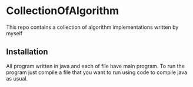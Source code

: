 # CollectionOfAlgorithm
This repo contains a collection of algorithm implementations written by myself

## Installation
All program written in java and each of file have main program.
To run the program just compile a file that you want to run using 
code to compile java as usual.